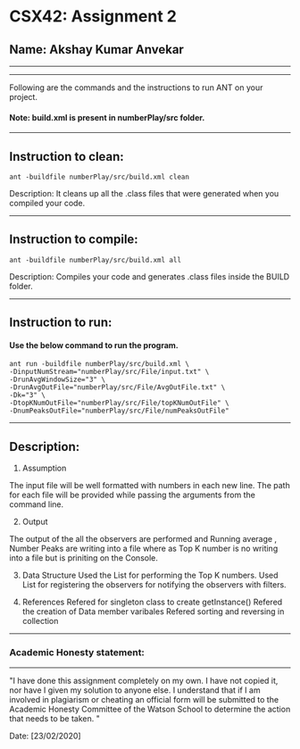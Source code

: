 # CSX42: Assignment 2
## Name: Akshay Kumar Anvekar

-----------------------------------------------------------------------
-----------------------------------------------------------------------


Following are the commands and the instructions to run ANT on your project.
#### Note: build.xml is present in numberPlay/src folder.

-----------------------------------------------------------------------
## Instruction to clean:

```commandline
ant -buildfile numberPlay/src/build.xml clean
```

Description: It cleans up all the .class files that were generated when you
compiled your code.

-----------------------------------------------------------------------
## Instruction to compile:

```commandline
ant -buildfile numberPlay/src/build.xml all
```

Description: Compiles your code and generates .class files inside the BUILD folder.

-----------------------------------------------------------------------
## Instruction to run:

#### Use the below command to run the program.

```commandline
ant run -buildfile numberPlay/src/build.xml \
-DinputNumStream="numberPlay/src/File/input.txt" \
-DrunAvgWindowSize="3" \
-DrunAvgOutFile="numberPlay/src/File/AvgOutFile.txt" \
-Dk="3" \
-DtopKNumOutFile="numberPlay/src/File/topKNumOutFile" \
-DnumPeaksOutFile="numberPlay/src/File/numPeaksOutFile"
```

-----------------------------------------------------------------------
## Description:


1. Assumption

The input file will be well formatted with numbers in each new line.
The path for each file will be provided while passing the arguments from the command line.


2. Output

The output of the all the observers are performed and Running average , Number Peaks are writing into a file where as Top K number is no writing into a file but is priniting on the Console.

3. Data Structure
Used the List for performing the Top K numbers.
Used List for registering the observers for notifying the observers with filters.


4. References
Refered for singleton class to create getInstance()
Refered the creation of Data member varibales
Refered sorting and reversing in collection




-----------------------------------------------------------------------
### Academic Honesty statement:
-----------------------------------------------------------------------

"I have done this assignment completely on my own. I have not copied
it, nor have I given my solution to anyone else. I understand that if
I am involved in plagiarism or cheating an official form will be
submitted to the Academic Honesty Committee of the Watson School to
determine the action that needs to be taken. "

Date: [23/02/2020]


